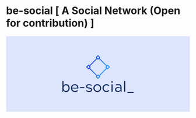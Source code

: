 # be-social [ A Social Network (Open for contribution) ]

![Logo](https://github.com/Ashutosh00710/be-social_/blob/master/client/src/assets/cover.png)

